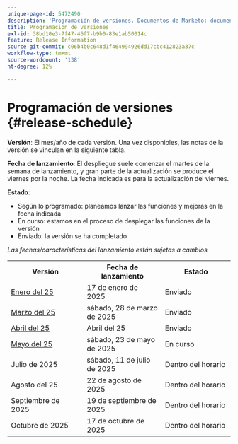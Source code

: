 ```yaml
---
unique-page-id: 5472490
description: 'Programación de versiones. Documentos de Marketo: documentación del producto'
title: Programación de versiones
exl-id: 38bd10e3-7f47-46f7-b9b0-83e1ab50014c
feature: Release Information
source-git-commit: c06b4b0c648d1f464994926dd17cbc412823a37c
workflow-type: tm+mt
source-wordcount: '138'
ht-degree: 12%

---
```


# Programación de versiones {#release-schedule}

**Versión**: El mes/año de cada versión. Una vez disponibles, las notas de la versión se vinculan en la siguiente tabla.

**Fecha de lanzamiento**: El despliegue suele comenzar el martes de la semana de lanzamiento, y gran parte de la actualización se produce el viernes por la noche. La fecha indicada es para la actualización del viernes.

**Estado**:

* Según lo programado: planeamos lanzar las funciones y mejoras en la fecha indicada
* En curso: estamos en el proceso de desplegar las funciones de la versión
* Enviado: la versión se ha completado

_Las fechas/características del lanzamiento están sujetas a cambios_

<table>
 <tbody> 
  <tr> 
   <th width="250px">Versión</th>
   <th width="250px">Fecha de lanzamiento</th>
   <th width="250px">Estado</th>
  </tr>
  <tr> 
   <td><a href="/help/marketo/release-notes/previous-releases/2025/release-notes-jan-25.md">Enero del 25</a></td>
   <td>17 de enero de 2025</td>
   <td>Enviado</td>
  </tr>
   <tr> 
   <td><a href="/help/marketo/release-notes/previous-releases/2025/release-notes-mar-25.md">Marzo del 25</a></td>
   <td>sábado, 28 de marzo de 2025</td>
   <td>Enviado</td>
  </tr>
  <tr> 
   <td><a href="/help/marketo/release-notes/previous-releases/2025/release-notes-apr-25.md">Abril del 25</a></td>
   <td>Abril del 25</td>
   <td>Enviado</td>
  </tr>
  <tr> 
   <td><a href="/help/marketo/release-notes/current.md">Mayo del 25</a></td>
   <td>sábado, 23 de mayo de 2025</td>
   <td>En curso</td>
  </tr>
  <tr> 
   <td>Julio de 2025</td>
   <td>sábado, 11 de julio de 2025</td>
   <td>Dentro del horario</td>
  </tr>
  <tr> 
   <td>Agosto del 25</td>
   <td>22 de agosto de 2025</td>
   <td>Dentro del horario</td>
  </tr>
  <tr> 
   <td>Septiembre de 2025</td>
   <td>19 de septiembre de 2025</td>
   <td>Dentro del horario</td>
  </tr>
  <tr> 
   <td>Octubre de 2025</td>
   <td>17 de octubre de 2025</td>
   <td>Dentro del horario</td>
  </tr>
 </tbody>
</table>
